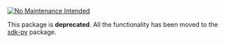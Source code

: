 [![No Maintenance Intended](http://unmaintained.tech/badge.svg)](http://unmaintained.tech/)

This package is **deprecated**. All the functionality has been moved to the [sdk-py](https://github.com/dharitri/drt-sdk-py/tree/main) package.
